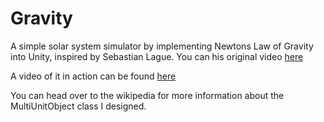 # Gravity
 
A simple solar system simulator by implementing Newtons Law of Gravity into Unity, inspired by Sebastian Lague. You can his original video [here](https://www.youtube.com/watch?v=7axImc1sxa0&t=484s&ab_channel=SebastianLague)

A video of it in action can be found [here](https://youtu.be/4C4_qpCBU9E)

You can head over to the wikipedia for more information about the MultiUnitObject class I designed.
